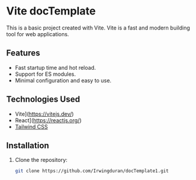 # Vite docTemplate

This is a basic project created with Vite. Vite is a fast and modern building tool for web applications.

## Features

- Fast startup time and hot reload.
- Support for ES modules.
- Minimal configuration and easy to use.

## Technologies Used

- Vite](https://vitejs.dev/)
- React](https://reactjs.org/)
- [Tailwind CSS](https://tailwindcss.com/) 

## Installation

1. Clone the repository:

   ````bash
   git clone https://github.com/Irwingduran/docTemplate1.git
